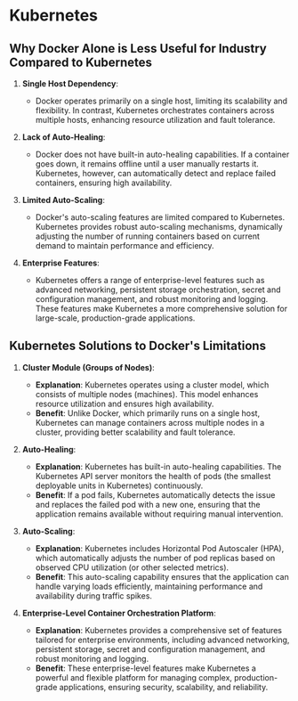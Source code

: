 # Kubernetes

## Why Docker Alone is Less Useful for Industry Compared to Kubernetes

1. **Single Host Dependency**: 
   - Docker operates primarily on a single host, limiting its scalability and flexibility. In contrast, Kubernetes orchestrates containers across multiple hosts, enhancing resource utilization and fault tolerance.

2. **Lack of Auto-Healing**: 
   - Docker does not have built-in auto-healing capabilities. If a container goes down, it remains offline until a user manually restarts it. Kubernetes, however, can automatically detect and replace failed containers, ensuring high availability.

3. **Limited Auto-Scaling**: 
   - Docker's auto-scaling features are limited compared to Kubernetes. Kubernetes provides robust auto-scaling mechanisms, dynamically adjusting the number of running containers based on current demand to maintain performance and efficiency.

4. **Enterprise Features**:
   - Kubernetes offers a range of enterprise-level features such as advanced networking, persistent storage orchestration, secret and configuration management, and robust monitoring and logging. These features make Kubernetes a more comprehensive solution for large-scale, production-grade applications.


## Kubernetes Solutions to Docker's Limitations

1. **Cluster Module (Groups of Nodes)**:
   - **Explanation**: Kubernetes operates using a cluster model, which consists of multiple nodes (machines). This model enhances resource utilization and ensures high availability.
   - **Benefit**: Unlike Docker, which primarily runs on a single host, Kubernetes can manage containers across multiple nodes in a cluster, providing better scalability and fault tolerance.

2. **Auto-Healing**:
   - **Explanation**: Kubernetes has built-in auto-healing capabilities. The Kubernetes API server monitors the health of pods (the smallest deployable units in Kubernetes) continuously.
   - **Benefit**: If a pod fails, Kubernetes automatically detects the issue and replaces the failed pod with a new one, ensuring that the application remains available without requiring manual intervention.

3. **Auto-Scaling**:
   - **Explanation**: Kubernetes includes Horizontal Pod Autoscaler (HPA), which automatically adjusts the number of pod replicas based on observed CPU utilization (or other selected metrics).
   - **Benefit**: This auto-scaling capability ensures that the application can handle varying loads efficiently, maintaining performance and availability during traffic spikes.

4. **Enterprise-Level Container Orchestration Platform**:
   - **Explanation**: Kubernetes provides a comprehensive set of features tailored for enterprise environments, including advanced networking, persistent storage, secret and configuration management, and robust monitoring and logging.
   - **Benefit**: These enterprise-level features make Kubernetes a powerful and flexible platform for managing complex, production-grade applications, ensuring security, scalability, and reliability.
